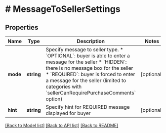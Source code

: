 # # MessageToSellerSettings

## Properties

Name | Type | Description | Notes
------------ | ------------- | ------------- | -------------
**mode** | **string** | Specify message to seller type.  * &#x60;OPTIONAL&#x60;: buyer is able to enter a message for the seller  * &#x60;HIDDEN&#x60;: there is no message box for the seller  * &#x60;REQUIRED&#x60;: buyer is forced to enter a message for the seller (limited to categories with &#x60;sellerCanRequirePurchaseComments&#x60; option) | [optional]
**hint** | **string** | Specify hint for REQUIRED message displayed for buyer | [optional]

[[Back to Model list]](../../README.md#models) [[Back to API list]](../../README.md#endpoints) [[Back to README]](../../README.md)
